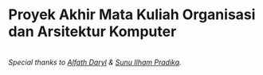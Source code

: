 # Proyek Akhir Mata Kuliah Organisasi dan Arsitektur Komputer<br>
<br><i>
Special thanks to <a href="https://github.com/alfa-th">Alfath Daryl</a> & <a href="https://github.com/sunudika">Sunu Ilham Pradika</a>.
